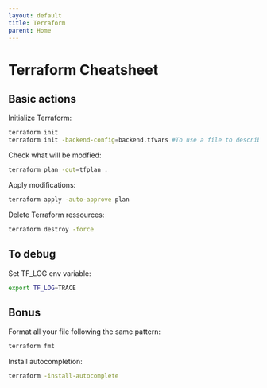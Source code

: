 ```yaml
---
layout: default
title: Terraform
parent: Home
---
```


# Terraform Cheatsheet

## Basic actions

Initialize Terraform:

```bash
terraform init
terraform init -backend-config=backend.tfvars #To use a file to describe backend configuration
```

Check what will be modfied:

```bash
terraform plan -out=tfplan .
```

Apply modifications:

```bash
terraform apply -auto-approve plan
```

Delete Terraform ressources:

```bash
terraform destroy -force
```

## To debug

Set TF_LOG env variable:

```bash
export TF_LOG=TRACE
```

## Bonus

Format all your file following the same pattern:

```bash
terraform fmt
```

Install autocompletion:

```bash
terraform -install-autocomplete
```

